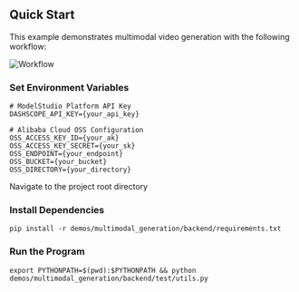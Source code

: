 ## Quick Start

This example demonstrates multimodal video generation with the following workflow:

![Workflow](assets/flow.png)

### Set Environment Variables
```shell
# ModelStudio Platform API Key
DASHSCOPE_API_KEY={your_api_key}

# Alibaba Cloud OSS Configuration
OSS_ACCESS_KEY_ID={your_ak}
OSS_ACCESS_KEY_SECRET={your_sk}
OSS_ENDPOINT={your_endpoint}
OSS_BUCKET={your_bucket}
OSS_DIRECTORY={your_directory}
```

Navigate to the project root directory

### Install Dependencies

```shell
pip install -r demos/multimodal_generation/backend/requirements.txt
```

### Run the Program
```shell
export PYTHONPATH=$(pwd):$PYTHONPATH && python demos/multimodal_generation/backend/test/utils.py
```
